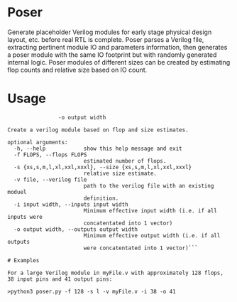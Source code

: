 # Poser

Generate placeholder Verilog modules for early stage physical design layout, etc. before real RTL is complete. Poser parses a Verilog file, extracting pertinent module IO and parameters information, then generates a poser module with the same IO footprint but with randomly generated internal logic. Poser modules of different sizes can be created by estimating flop counts and relative size based on IO count.

# Usage

```usage: poser.py [-h] -f FLOPS -s {xs,s,m,l,xl,xxl,xxxl} -v file -i input width
                -o output width

Create a verilog module based on flop and size estimates.

optional arguments:
  -h, --help            show this help message and exit
  -f FLOPS, --flops FLOPS
                        estimated number of flops.
  -s {xs,s,m,l,xl,xxl,xxxl}, --size {xs,s,m,l,xl,xxl,xxxl}
                        relative size estimate.
  -v file, --verilog file
                        path to the verilog file with an existing moduel
                        definition.
  -i input width, --inputs input width
                        Minimum effective input width (i.e. if all inputs were
                        concatentated into 1 vector)
  -o output width, --outputs output width
                        Minimum effective output width (i.e. if all outputs
                        were concatentated into 1 vector)```

# Examples 

For a large Verilog module in myFile.v with approximately 128 flops, 38 input pins and 41 output pins:

>python3 poser.py -f 128 -s l -v myFile.v -i 38 -o 41
